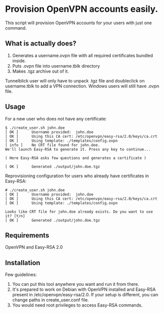 Provision OpenVPN accounts easily.
==========================

This script will provision OpenVPN accounts for your users with just one command.

## What is actually does?

1. Generates a username.ovpn file with all required certificates bundled inside.
2. Puts .ovpn file into username.tblk directory
3. Makes .tgz archive out of it.

Tunnelblick user will only have to unpack .tgz file and doubleclick on username.tblk to add a VPN connection. Windows users will still have .ovpn file.


## Usage

For a new user who does not have any certificate:

```
$ ./create_user.sh john.doe
[ OK ]  	Username provided:	john.doe
[ OK ]		Using this CA cert:	/etc/openvpn/easy-rsa/2.0/keys/ca.crt
[ OK ]		Using template: ./templates/config.ovpn
[ info ]	No CRT file found for john.doe.
We'll launch Easy-RSA to generate it. Press any key to continue...

( Here Easy-RSA asks few questions and generates a certificate )

[ OK ]		Generated ./output/john.doe.tgz
```

Reprovisioning configuration for users who already have certificates in Easy-RSA:

```
# ./create_user.sh john.doe
[ OK ]  	Username provided:	john.doe
[ OK ]		Using this CA cert:	/etc/openvpn/easy-rsa/2.0/keys/ca.crt
[ OK ]		Using template: ./templates/config.ovpn

Looks like CRT file for john.doe already exists. Do you want to use it? [Y/n]
[ OK ]		Generated ./output/john.doe.tgz
```

## Requirements

OpenVPN and Easy-RSA 2.0

## Installation

Few guidelines:

1. You can put this tool anywhere you want and run it from there.
2. It's prepared to work on Debian with OpenVPN installed and Easy-RSA present in /etc/openvpn/easy-rsa/2.0. If your setup is different, you can change paths in create_user.conf file.
3. You would need root privileges to access Easy-RSA commands. 

